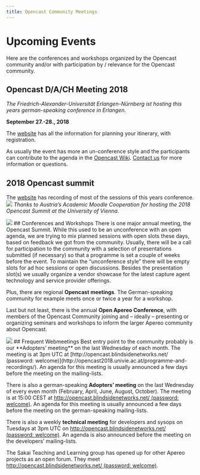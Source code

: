 ```yaml
---
title: Opencast Community Meetings
---
```


# Upcoming Events
Here are the conferences and workshops organized by the Opencast community and/or with participation by / relevance for the Opencast community.

## Opencast D/A/CH Meeting 2018

*The Friedrich-Alexander-Universität Erlangen-Nürnberg ist hosting this years german-speaking conference in Erlangen.*

**September 27.-28., 2018**

The [website](https://www.opencast.fau.de/) has all the information for planning your itinerary, with registration.

As usually the event has more an un-conference style and the participants can contribute to the agenda in the [Opencast Wiki](https://opencast.jira.com/wiki/spaces/MHDE/pages/368607233/Themen+f+r+das+Treffen+der+DACH+Community+2018).
[Contact us](http://www.opencast.org/events) for more information or questions.

## 2018 Opencast summit
The [website](http://opencast2018.univie.ac.at/programme-and-recordings/) has recording of most of the sessions of this years conference.
<img class="feature-image-left" src="http://www.opencast.org/wp-content/uploads/2018/03/opencast2018wien.jpg">
*Thanks to Austria’s Academic Moodle Cooperation for hosting the 2018 Opencast Summit at the University of Vienna.*

<img class="feature-image-left" src="http://www.opencast.org/wp-content/uploads/2017/03/opencast-summit-2017.jpg">
## Conferences and Workshops
There is one major annual meeting, the Opencast Summit. While this used to be an unconference with an open agenda, we are trying to mix planned sessions with open slots these days, based on feedback we got from the community. Usually, there will be a call for participation to the community with a selection of presentations submitted (if necessary) so that a programme is set a couple of weeks before the event. To maintain the “unconference style” there will be empty slots for ad hoc sessions or open discussions. Besides the presentation slot(s) we usually organize a vendor showcase for the latest capture agent technology and service provider offerings.

Plus, there are regional **Opencast meetings**. The German-speaking community for example meets once or twice a year for a workshop.

Last but not least, there is the annual **Open Apereo Conference**, with members of the Opencast Community joining and – ideally – presenting or organizing seminars and workshops to inform the larger Apereo community about Opencast.

<img class="feature-image-right" src="http://www.opencast.org/wp-content/uploads/2015/02/bbb-conf.png">
## Frequent Webmeetings
Best entry point to the community probably is our **Adopters’ meeting** on the last Wednesday of each month. The meeting is at 3pm UTC at [http://opencast.blindsidenetworks.net/ (password: welcome)](http://opencast2018.univie.ac.at/programme-and-recordings/). An agenda for this meeting is usually announced a few days before the meeting on the mailing-lists.

There is also a german-speaking **Adopters’ meeting** on the last Wednesday of every even month (February, April, June, August, October). The meeting is at 15:00 CEST at [http://opencast.blindsidenetworks.net/ (password: welcome)](http://opencast2018.univie.ac.at/programme-and-recordings/). An agenda for this meeting is usually announced a few days before the meeting on the german-speaking mailing-lists.

There is also a weekly **technical meeting** for developers and sysops on Tuesdays at 3pm UTC on [http://opencast.blindsidenetworks.net/ (password: welcome)](http://opencast2018.univie.ac.at/programme-and-recordings/). An agenda is also announced before the meeting on the developers’ mailing-lists.

The Sakai Teaching and Learning group has opened up for other Apereo projects as an open forum. They meet [http://opencast.blindsidenetworks.net/ (password: welcome)](https://confluence.sakaiproject.org/display/PED/Sakai+Teaching+and+Learning+Conference+Calls).